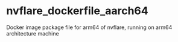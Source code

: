 # nvflare_dockerfile_aarch64
Docker image package file for arm64 of nvflare, running on arm64 architecture machine
